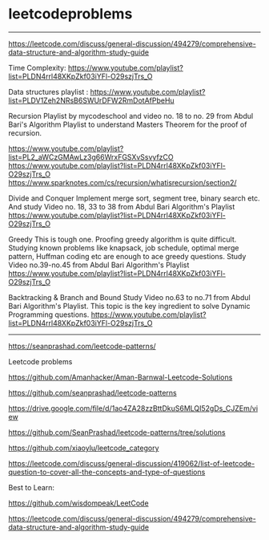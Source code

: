 # leetcodeproblems


*****************************************************************************************************************************************************
https://leetcode.com/discuss/general-discussion/494279/comprehensive-data-structure-and-algorithm-study-guide

Time Complexity: https://www.youtube.com/playlist?list=PLDN4rrl48XKpZkf03iYFl-O29szjTrs_O

Data structures playlist : https://www.youtube.com/playlist?list=PLDV1Zeh2NRsB6SWUrDFW2RmDotAfPbeHu

Recursion Playlist by mycodeschool and video no. 18 to no. 29 from Abdul Bari's Algorithm Playlist to understand Masters Theorem for the proof of recursion.

https://www.youtube.com/playlist?list=PL2_aWCzGMAwLz3g66WrxFGSXvSsvyfzCO
https://www.youtube.com/playlist?list=PLDN4rrl48XKpZkf03iYFl-O29szjTrs_O
https://www.sparknotes.com/cs/recursion/whatisrecursion/section2/

Divide and Conquer
Implement merge sort, segment tree, binary search etc. And study Video no. 18, 33 to 38 from Abdul Bari Algorithm's Playlist
https://www.youtube.com/playlist?list=PLDN4rrl48XKpZkf03iYFl-O29szjTrs_O

Greedy
This is tough one. Proofing greedy algorithm is quite difficult. Studying known problems like knapsack, job schedule, optimal merge pattern, Huffman coding etc are enough to ace greedy questions. Study Video no.39-no.45 from Abdul Bari Algorithm's Playlist
https://www.youtube.com/playlist?list=PLDN4rrl48XKpZkf03iYFl-O29szjTrs_O

Backtracking & Branch and Bound
Study Video no.63 to no.71 from Abdul Bari Algorithm's Playlist. This topic is the key ingredient to solve Dynamic Programming questions.
https://www.youtube.com/playlist?list=PLDN4rrl48XKpZkf03iYFl-O29szjTrs_O

*****************************************************************************************************************************************************

https://seanprashad.com/leetcode-patterns/

Leetcode problems

https://github.com/Amanhacker/Aman-Barnwal-Leetcode-Solutions

https://github.com/seanprashad/leetcode-patterns

https://drive.google.com/file/d/1ao4ZA28zzBttDkuS6MLQI52gDs_CJZEm/view

https://github.com/SeanPrashad/leetcode-patterns/tree/solutions

https://github.com/xiaoylu/leetcode_category

https://leetcode.com/discuss/general-discussion/419062/list-of-leetcode-question-to-cover-all-the-concepts-and-type-of-questions

Best to Learn:

https://github.com/wisdompeak/LeetCode

https://leetcode.com/discuss/general-discussion/494279/comprehensive-data-structure-and-algorithm-study-guide



